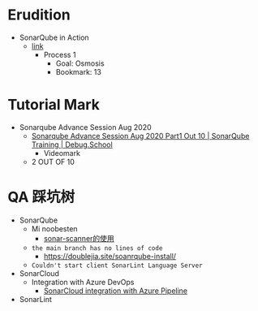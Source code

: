 # Erudition
- SonarQube in Action
  - [link](https://zhjwpku.com/assets/pdf/SonarQube_in_Action.pdf)
    - Process 1
      - Goal: Osmosis
      - Bookmark: 13

# Tutorial Mark
- Sonarqube Advance Session Aug 2020
  - [Sonarqube Advance Session Aug 2020 Part1 Out 10 | SonarQube Training | Debug.School](https://www.youtube.com/watch?v=b9hTziadXMY&list=PLTCuRW0ikUdOdudqz-z43uJppdq97qvDe)
    - Videomark
  - 2 OUT OF 10

# QA 踩坑树
- SonarQube
  - Mi noobesten
    - [sonar-scanner的使用](https://www.cnblogs.com/Uni-Hoang/p/15207178.html)
  - `the main branch has no lines of code`
    - https://doublejia.site/soanrqube-install/
  - `Couldn't start client SonarLint Language Server`
- SonarCloud
  - Integration with Azure DevOps
    - [SonarCloud integration with Azure Pipeline](https://www.youtube.com/watch?v=rjLqULrhuXI)
- SonarLint